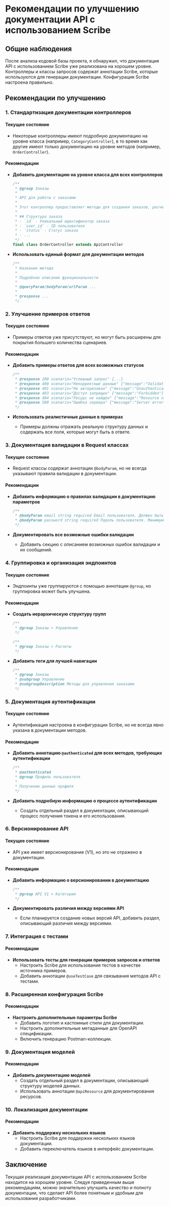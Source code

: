 # Рекомендации по улучшению документации API с использованием Scribe

## Общие наблюдения

После анализа кодовой базы проекта, я обнаружил, что документация API с использованием Scribe уже реализована на хорошем уровне. Контроллеры и классы запросов содержат аннотации Scribe, которые используются для генерации документации. Конфигурация Scribe настроена правильно.

## Рекомендации по улучшению

### 1. Стандартизация документации контроллеров

#### Текущее состояние
- Некоторые контроллеры имеют подробную документацию на уровне класса (например, `CategoryController`), в то время как другие имеют только документацию на уровне методов (например, `OrderController`).

#### Рекомендации
- **Добавить документацию на уровне класса для всех контроллеров**
  ```php
  /**
   * @group Заказы
   *
   * API для работы с заказами
   *
   * Этот контроллер предоставляет методы для создания заказов, расчета стоимости и получения списка заказов пользователя.
   *
   * ## Структура заказа
   * - `id` - Уникальный идентификатор заказа
   * - `user_id` - ID пользователя
   * - `status` - Статус заказа
   * - ...
   */
  final class OrderController extends ApiController
  ```

- **Использовать единый формат для документации методов**
  ```php
  /**
   * Название метода
   *
   * Подробное описание функциональности
   *
   * @queryParam/bodyParam/urlParam ...
   *
   * @response ...
   */
  ```

### 2. Улучшение примеров ответов

#### Текущее состояние
- Примеры ответов уже присутствуют, но могут быть расширены для покрытия большего количества сценариев.

#### Рекомендации
- **Добавить примеры ответов для всех возможных статусов**
  ```php
  /**
   * @response 200 scenario="Успешный запрос" {...}
   * @response 400 scenario="Некорректные данные" {"message":"Validation failed","errors":{"field":["Сообщение об ошибке"]}}
   * @response 401 scenario="Не авторизован" {"message":"Unauthenticated"}
   * @response 403 scenario="Доступ запрещен" {"message":"Forbidden"}
   * @response 404 scenario="Ресурс не найден" {"message":"Resource not found"}
   * @response 500 scenario="Ошибка сервера" {"message":"Server error"}
   */
  ```

- **Использовать реалистичные данные в примерах**
  - Примеры должны отражать реальную структуру данных и содержать все поля, которые могут быть в ответе.

### 3. Документация валидации в Request классах

#### Текущее состояние
- Request классы содержат аннотации `@bodyParam`, но не всегда указывают правила валидации в документации.

#### Рекомендации
- **Добавить информацию о правилах валидации в документацию параметров**
  ```php
  /**
   * @bodyParam email string required Email пользователя. Должен быть действительным email адресом. Example: user@example.com
   * @bodyParam password string required Пароль пользователя. Минимум 8 символов. Example: StrongPass123
   */
  ```

- **Документировать все возможные ошибки валидации**
  - Добавить секцию с описанием возможных ошибок валидации и их сообщений.

### 4. Группировка и организация эндпоинтов

#### Текущее состояние
- Эндпоинты уже группируются с помощью аннотации `@group`, но группировка может быть улучшена.

#### Рекомендации
- **Создать иерархическую структуру групп**
  ```php
  /**
   * @group Заказы > Управление
   */
  
  /**
   * @group Заказы > Расчеты
   */
  ```

- **Добавить теги для лучшей навигации**
  ```php
  /**
   * @group Заказы
   * @subgroup Управление
   * @subgroupDescription Методы для управления заказами
   */
  ```

### 5. Документация аутентификации

#### Текущее состояние
- Аутентификация настроена в конфигурации Scribe, но не всегда явно указана в документации методов.

#### Рекомендации
- **Добавить аннотацию `@authenticated` для всех методов, требующих аутентификации**
  ```php
  /**
   * @authenticated
   * @group Профиль пользователя
   *
   * Получение данных профиля
   */
  ```

- **Добавить подробную информацию о процессе аутентификации**
  - Создать отдельный раздел в документации, описывающий процесс получения токена и его использования.

### 6. Версионирование API

#### Текущее состояние
- API уже имеет версионирование (V1), но это не отражено в документации.

#### Рекомендации
- **Добавить информацию о версионировании в документацию**
  ```php
  /**
   * @group API V1 > Категории
   */
  ```

- **Документировать различия между версиями API**
  - Если планируется создание новых версий API, добавить раздел, описывающий различия между версиями.

### 7. Интеграция с тестами

#### Рекомендации
- **Использовать тесты для генерации примеров запросов и ответов**
  - Настроить Scribe для использования тестов в качестве источника примеров.
  - Добавить аннотации `@useTestCase` для связывания методов API с тестами.

### 8. Расширенная конфигурация Scribe

#### Рекомендации
- **Настроить дополнительные параметры Scribe**
  - Добавить логотип и кастомные стили для документации.
  - Настроить дополнительные метаданные для OpenAPI спецификации.
  - Включить генерацию Postman-коллекции.

### 9. Документация моделей

#### Рекомендации
- **Добавить документацию моделей**
  - Создать отдельный раздел в документации, описывающий структуру моделей данных.
  - Использовать аннотации `@apiResource` для документирования ресурсов.

### 10. Локализация документации

#### Рекомендации
- **Добавить поддержку нескольких языков**
  - Настроить Scribe для поддержки нескольких языков документации.
  - Добавить переключатель языков в интерфейс документации.

## Заключение

Текущая реализация документации API с использованием Scribe находится на хорошем уровне. Следуя приведенным выше рекомендациям, можно значительно улучшить качество и полноту документации, что сделает API более понятным и удобным для использования разработчиками.
